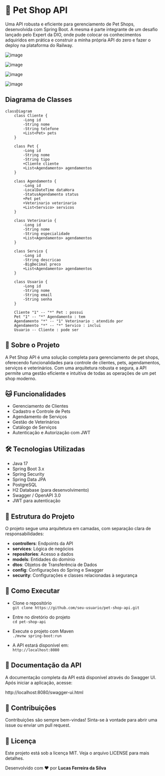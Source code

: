 # 🐾 Pet Shop API

Uma API robusta e eficiente para gerenciamento de Pet Shops, desenvolvida com Spring Boot.
A mesma é parte integrante de um desafio lançado pelo Expert da DIO, onde pude colocar os conhecimentos
adquiridos em prática e construir a minha própria API do zero e fazer o deploy na plataforma do Railway.

![image](https://github.com/user-attachments/assets/fa31dfde-230e-4eb5-ba30-ae0fd1db1b24)

![image](https://github.com/user-attachments/assets/c6b88609-7c88-4197-ad39-a6a11406f2d2)

![image](https://github.com/user-attachments/assets/27e2cf1c-32e2-4dbf-9449-4f82bd34e48a)

![image](https://github.com/user-attachments/assets/9585c6a8-7a61-47a9-971a-b5ce19567d3b)


## Diagrama de Classes
```mermaid
classDiagram
    class Cliente {
        -Long id
        -String nome
        -String telefone
        +List<Pet> pets
    }
    
    class Pet {
        -Long id
        -String nome
        -String tipo
        +Cliente cliente
        +List<Agendamento> agendamentos
    }
    
    class Agendamento {
        -Long id
        -LocalDateTime dataHora
        -StatusAgendamento status
        +Pet pet
        +Veterinario veterinario
        +List<Servico> servicos
    }
    
    class Veterinario {
        -Long id
        -String nome
        -String especialidade
        +List<Agendamento> agendamentos
    }
    
    class Servico {
        -Long id
        -String descricao
        -BigDecimal preco
        +List<Agendamento> agendamentos
    }
    
    class Usuario {
        -Long id
        -String nome
        -String email
        -String senha
    }
    
    Cliente "1" -- "*" Pet : possui
    Pet "1" -- "*" Agendamento : tem
    Agendamento "*" -- "1" Veterinario : atendido por
    Agendamento "*" -- "*" Servico : inclui
    Usuario -- Cliente : pode ser

```

## 🐶 Sobre o Projeto
A Pet Shop API é uma solução completa para gerenciamento de pet shops, oferecendo funcionalidades para controle de clientes, pets, agendamentos, serviços e veterinários. Com uma arquitetura robusta e segura, a API permite uma gestão eficiente e intuitiva de todas as operações de um pet shop moderno.

## 🐱 Funcionalidades
* Gerenciamento de Clientes
* Cadastro e Controle de Pets
* Agendamento de Serviços
* Gestão de Veterinários
* Catálogo de Serviços
* Autenticação e Autorização com JWT

## 🛠 Tecnologias Utilizadas
* Java 17
* Spring Boot 3.x
* Spring Security
* Spring Data JPA
* PostgreSQL
* H2 Database (para desenvolvimento)
* Swagger / OpenAPI 3.0
* JWT para autenticação

## 📁 Estrutura do Projeto
O projeto segue uma arquitetura em camadas, com separação clara de responsabilidades:

* __controllers__: Endpoints da API<br>
* __services__: Lógica de negócios<br>
* __repositories__: Acesso a dados<br>
* __models__: Entidades do domínio<br>
* __dtos__: Objetos de Transferência de Dados<br>
* __config__: Configurações do Spring e Swagger<br>
* __security__: Configurações e classes relacionadas à segurança<br>

## 🚀 Como Executar
* Clone o repositório<br>
```git clone https://github.com/seu-usuario/pet-shop-api.git```

* Entre no diretório do projeto<br>
```cd pet-shop-api```

* Execute o projeto com Maven<br>
```./mvnw spring-boot:run```

* A API estará disponível em:<br>
```http://localhost:8080```

## 📘 Documentação da API
A documentação completa da API está disponível através do Swagger UI. <br>Após iniciar a aplicação, acesse:

http://localhost:8080/swagger-ui.html

## 🤝 Contribuições
Contribuições são sempre bem-vindas! Sinta-se à vontade para abrir uma issue ou enviar um pull request.

## 📄 Licença
Este projeto está sob a licença MIT. Veja o arquivo LICENSE para mais detalhes.

Desenvolvido com ❤️ por __Lucas Ferreira da Silva__

